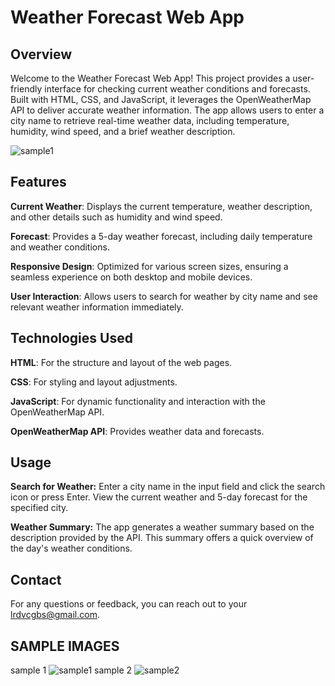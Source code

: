 # Weather Forecast Web App
## Overview

Welcome to the Weather Forecast Web App! This project provides a user-friendly interface for checking current weather conditions and forecasts. Built with HTML, CSS, and JavaScript, it leverages the OpenWeatherMap API to deliver accurate weather information. The app allows users to enter a city name to retrieve real-time weather data, including temperature, humidity, wind speed, and a brief weather description.

![sample1](https://github.com/user-attachments/assets/fdc9393c-6f4c-42eb-8cb0-8e40505d8c7b)

## Features

**Current Weather**: Displays the current temperature, weather description, and other details such as humidity and wind speed.

**Forecast**: Provides a 5-day weather forecast, including daily temperature and weather conditions.

**Responsive Design**: Optimized for various screen sizes, ensuring a seamless experience on both desktop and mobile devices.

**User Interaction**: Allows users to search for weather by city name and see relevant weather information immediately.

## Technologies Used
**HTML**: For the structure and layout of the web pages.

**CSS**: For styling and layout adjustments.

**JavaScript**: For dynamic functionality and interaction with the OpenWeatherMap API.

**OpenWeatherMap API**: Provides weather data and forecasts.


## Usage
**Search for Weather:**
Enter a city name in the input field and click the search icon or press Enter.
View the current weather and 5-day forecast for the specified city.

**Weather Summary:**
The app generates a weather summary based on the description provided by the API. This summary offers a quick overview of the day's weather conditions.

## Contact
For any questions or feedback, you can reach out to your lrdvcgbs@gmail.com.

## SAMPLE IMAGES

sample 1
![sample1](https://github.com/user-attachments/assets/fdc9393c-6f4c-42eb-8cb0-8e40505d8c7b)
sample 2
![sample2](https://github.com/user-attachments/assets/b2724599-0258-4c6f-b41b-8be012bb810a)
